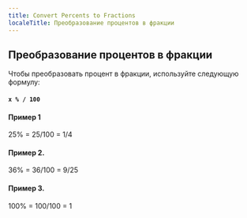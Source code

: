 ```yaml
---
title: Convert Percents to Fractions
localeTitle: Преобразование процентов в фракции
---
```

## Преобразование процентов в фракции

Чтобы преобразовать процент в фракции, используйте следующую формулу:

#### `x % / 100`

#### Пример 1

 25% = 25/100 = 1/4 

#### Пример 2.

 36% = 36/100 = 9/25 

#### Пример 3.

 100% = 100/100 = 1